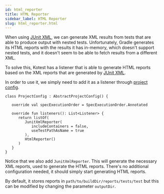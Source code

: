 ```yaml
---
id: html_reporter
title: HTML Reporter
sidebar_label: HTML Reporter
slug: html_reporter.html
---
```


When using [JUnit XML](./junit_xml.md), we can generate XML results from tests that are able to produce output with nested
tests. Unfortunately, Gradle generates its HTML reports with the results it has in-memory, which doesn't support nested
tests, and it doesn't seem to be able to fetch results from a different XML.

To solve this, Kotest has a listener that is able to generate HTML reports based on the XML reports that are generated
by [JUnit XML](./junit_xml.md).

In order to use it, we simply need to add it as a listener through [project config](../framework/project_config.md).

```
class ProjectConfig : AbstractProjectConfig() {

   override val specExecutionOrder = SpecExecutionOrder.Annotated

   override fun listeners(): List<Listener> {
      return listOf(
         JunitXmlReporter(
            includeContainers = false,
            useTestPathAsName = true
         ),
         HtmlReporter()
      )
   }
}
```

Notice that we also add `JunitXmlReporter`. This will generate the necessary XML reports, used to generate the HTML reports.
There's no additional configuration needed, it should simply start generating HTML reports.

By default, it stores reports in `path/to/buildDir/reports/tests/test` but this can be modified by changing the parameter
`outputDir`.
